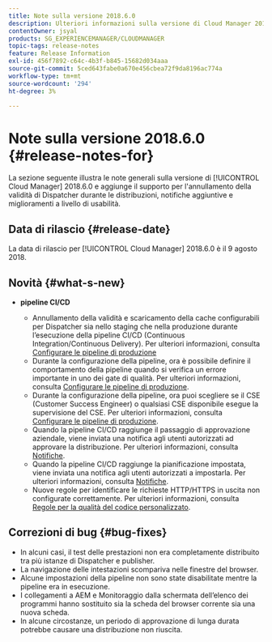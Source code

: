 ```yaml
---
title: Note sulla versione 2018.6.0
description: Ulteriori informazioni sulla versione di Cloud Manager 2018.6.0.
contentOwner: jsyal
products: SG_EXPERIENCEMANAGER/CLOUDMANAGER
topic-tags: release-notes
feature: Release Information
exl-id: 456f7892-c64c-4b3f-b845-15682d034aaa
source-git-commit: 5ced643fabe0a670e456cbea72f9da8196ac774a
workflow-type: tm+mt
source-wordcount: '294'
ht-degree: 3%

---
```


# Note sulla versione 2018.6.0 {#release-notes-for}

La sezione seguente illustra le note generali sulla versione di [!UICONTROL Cloud Manager] 2018.6.0 e aggiunge il supporto per l&#39;annullamento della validità di Dispatcher durante le distribuzioni, notifiche aggiuntive e miglioramenti a livello di usabilità.

## Data di rilascio {#release-date}

La data di rilascio per [!UICONTROL Cloud Manager] 2018.6.0 è il 9 agosto 2018.

## Novità {#what-s-new}

* **pipeline CI/CD**

   * Annullamento della validità e scaricamento della cache configurabili per Dispatcher sia nello staging che nella produzione durante l’esecuzione della pipeline CI/CD (Continuous Integration/Continuous Delivery). Per ulteriori informazioni, consulta [Configurare le pipeline di produzione](/help/using/production-pipelines.md)
   * Durante la configurazione della pipeline, ora è possibile definire il comportamento della pipeline quando si verifica un errore importante in uno dei gate di qualità. Per ulteriori informazioni, consulta [Configurare le pipeline di produzione](/help/using/production-pipelines.md).
   * Durante la configurazione della pipeline, ora puoi scegliere se il CSE (Customer Success Engineer) o qualsiasi CSE disponibile esegue la supervisione del CSE. Per ulteriori informazioni, consulta [Configurare le pipeline di produzione](/help/using/production-pipelines.md).
   * Quando la pipeline CI/CD raggiunge il passaggio di approvazione aziendale, viene inviata una notifica agli utenti autorizzati ad approvare la distribuzione. Per ulteriori informazioni, consulta [Notifiche](/help/using/notifications.md).
   * Quando la pipeline CI/CD raggiunge la pianificazione impostata, viene inviata una notifica agli utenti autorizzati a impostarla. Per ulteriori informazioni, consulta [Notifiche](/help/using/notifications.md).
   * Nuove regole per identificare le richieste HTTP/HTTPS in uscita non configurate correttamente. Per ulteriori informazioni, consulta [Regole per la qualità del codice personalizzato](/help/using/custom-code-quality-rules.md).

## Correzioni di bug {#bug-fixes}

* In alcuni casi, il test delle prestazioni non era completamente distribuito tra più istanze di Dispatcher e publisher.
* La navigazione delle intestazioni scompariva nelle finestre del browser.
* Alcune impostazioni della pipeline non sono state disabilitate mentre la pipeline era in esecuzione.
* I collegamenti a AEM e Monitoraggio dalla schermata dell’elenco dei programmi hanno sostituito sia la scheda del browser corrente sia una nuova scheda.
* In alcune circostanze, un periodo di approvazione di lunga durata potrebbe causare una distribuzione non riuscita.

